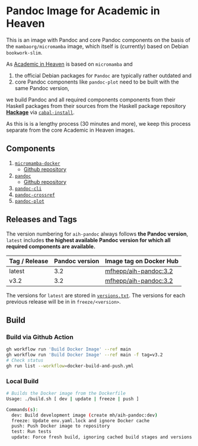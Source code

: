 # Pandoc Image for Academic in Heaven

This is an image with Pandoc and core Pandoc components on the basis of the `mambaorg/micromamba` image, which itself is (currently) based on Debian `bookwork-slim`. 

As [Academic in Heaven](https://github.com/academicinheaven) is based on `micromamba` and 

1. the official Debian packages for `Pandoc` are typically rather outdated
and
2. core Pandoc components like `pandoc-plot` need to be built with the same Pandoc version,

we build Pandoc and all required components components from their Haskell packages from their sources from the Haskell package repository [**Hackage**](https://hackage.haskell.org/) via [`cabal-install`](https://hackage.haskell.org/package/cabal-install).

As this is is a lengthy process (30 minutes and more), we keep this process separate from the core Academic in Heaven images.

## Components

1. [`micromamba-docker`](https://github.com/mamba-org/micromamba-docker/releases/)
    - [Github repository](https://github.com/mamba-org/micromamba-docker)
2. [`pandoc`](https://hackage.haskell.org/package/pandoc)
    - [Github repository](https://github.com/jgm/pandoc)
3. [`pandoc-cli`](https://hackage.haskell.org/package/pandoc-cli)
4. [`pandoc-crossref`](https://hackage.haskell.org/package/pandoc-crossref)
5. [`pandoc-plot`](https://hackage.haskell.org/package/pandoc-plot)


## Releases and Tags
The version numbering for `aih-pandoc` always follows **the  Pandoc version**, `latest` includes **the highest available Pandoc version for which all required components are available.** 

| Tag / Release | Pandoc version | Image tag on Docker Hub |
| --- | --- | --- |
| latest | 3.2 | [mfhepp/aih-pandoc:3.2](https://hub.docker.com/repository/docker/mfhepp/aih-pandoc/general) |
| v3.2 | 3.2 | [mfhepp/aih-pandoc:3.2](https://hub.docker.com/repository/docker/mfhepp/aih-pandoc/general)

The versions for `latest` are stored in [`versions.txt`](versions.txt). The versions for each previous release will be in in 
`freeze/<version>`.

## Build

### Build via Github Action

```bash
gh workflow run 'Build Docker Image' --ref main
gh workflow run 'Build Docker Image' --ref main -f tag=v3.2
# Check status
gh run list --workflow=docker-build-and-push.yml
```


### Local Build

```bash
# Builds the Docker image from the Dockerfile
Usage: ./build.sh [ dev | update | freeze | push ]

Commands(s):
  dev: Build development image (create mh/aih-pandoc:dev)
  freeze: Update env.yaml.lock and ignore Docker cache
  push: Push Docker image to repository
  test: Run tests
  update: Force fresh build, ignoring cached build stages and versions from lock (will e.g. update Python packages)
  ```
